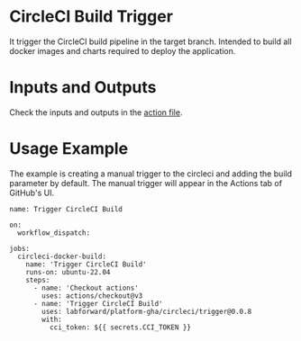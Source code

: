# CircleCI Build Trigger

It trigger the CircleCI build pipeline in the target branch.
Intended to build all docker images and charts required to deploy the application.

# Inputs and Outputs

Check the inputs and outputs in the [action file](action.yml).

# Usage Example
The example is creating a manual trigger to the circleci and adding the build parameter by default.
The manual trigger will appear in the Actions tab of GitHub's UI.

```
name: Trigger CircleCI Build

on:
  workflow_dispatch:

jobs:
  circleci-docker-build:
    name: 'Trigger CircleCI Build'
    runs-on: ubuntu-22.04
    steps:
      - name: 'Checkout actions'
        uses: actions/checkout@v3
      - name: 'Trigger CircleCI Build'
        uses: labforward/platform-gha/circleci/trigger@0.0.8
        with:
          cci_token: ${{ secrets.CCI_TOKEN }}
```